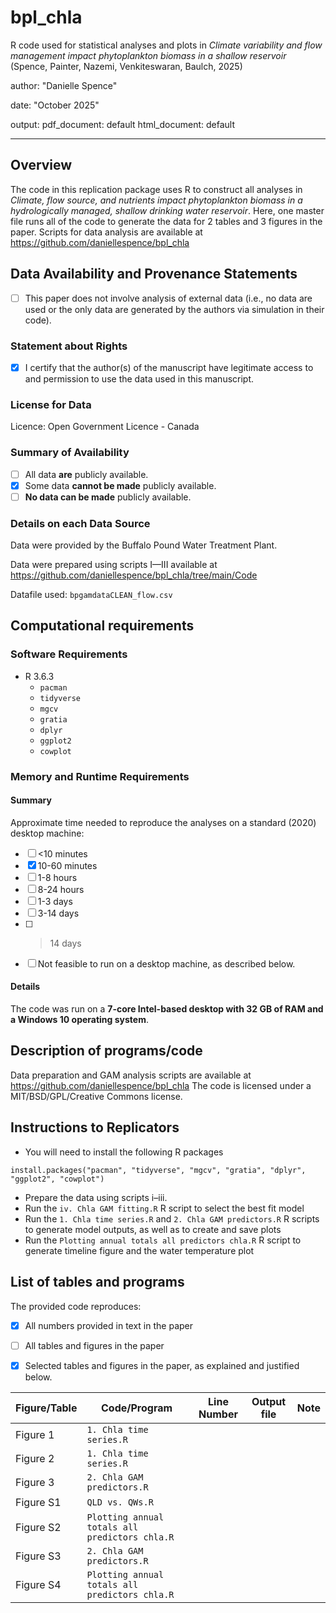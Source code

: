 # bpl_chla
R code used for statistical analyses and plots in *Climate variability and flow management impact phytoplankton biomass in a shallow reservoir* (Spence, Painter, Nazemi, Venkiteswaran, Baulch, 2025)

author: "Danielle Spence"

date: "October 2025"

output:
  pdf_document: default
  html_document: default
  
---

Overview
--------

The code in this replication package uses R to construct all analyses in *Climate, flow source, and nutrients impact phytoplankton biomass in a hydrologically managed, shallow drinking water reservoir*. Here, one master file runs all of the code to generate the data for 2 tables and 3 figures in the paper. Scripts for data analysis are available at https://github.com/daniellespence/bpl_chla

Data Availability and Provenance Statements
----------------------------

- [ ] This paper does not involve analysis of external data (i.e., no data are used or the only data are generated by the authors via simulation in their code).

### Statement about Rights

- [x] I certify that the author(s) of the manuscript have legitimate access to and permission to use the data used in this manuscript. 


### License for Data

Licence: Open Government Licence - Canada

### Summary of Availability

- [ ] All data **are** publicly available.
- [x] Some data **cannot be made** publicly available.
- [ ] **No data can be made** publicly available.

### Details on each Data Source

Data were provided by the Buffalo Pound Water Treatment Plant.

Data were prepared using scripts I—III available at https://github.com/daniellespence/bpl_chla/tree/main/Code

Datafile used:  `bpgamdataCLEAN_flow.csv`

Computational requirements
---------------------------

### Software Requirements

- R 3.6.3
  - `pacman`
  - `tidyverse`
  - `mgcv`
  - `gratia`
  - `dplyr`
  - `ggplot2`
  - `cowplot`


### Memory and Runtime Requirements

#### Summary

Approximate time needed to reproduce the analyses on a standard (2020) desktop machine:

- [ ] <10 minutes
- [x] 10-60 minutes
- [ ] 1-8 hours
- [ ] 8-24 hours
- [ ] 1-3 days
- [ ] 3-14 days
- [ ] > 14 days
- [ ] Not feasible to run on a desktop machine, as described below.

#### Details

The code was run on a **7-core Intel-based desktop with 32 GB of RAM and a Windows 10 operating system**. 

Description of programs/code
----------------------------

Data preparation and GAM analysis scripts are available at https://github.com/daniellespence/bpl_chla
The code is licensed under a MIT/BSD/GPL/Creative Commons license.

Instructions to Replicators
---------------------------

- You will need to install the following R packages

`install.packages("pacman", "tidyverse", "mgcv", "gratia", "dplyr", "ggplot2", "cowplot")`

- Prepare the data using scripts i–iii.
- Run the `iv. Chla GAM fitting.R` R script to select the best fit model
- Run the `1. Chla time series.R` and `2. Chla GAM predictors.R` R scripts to generate model outputs, as well as to create and save plots
- Run the `Plotting annual totals all predictors chla.R` R script to generate timeline figure and the water temperature plot

List of tables and programs
---------------------------

The provided code reproduces:

- [x] All numbers provided in text in the paper
- [ ] All tables and figures in the paper
- [x] Selected tables and figures in the paper, as explained and justified below.


| Figure/Table  | Code/Program             | Line Number | Output file                      | Note   |
|-----------|-------------------------|-------------|----------------------------------|-------|
| Figure 1 | `1. Chla time series.R` |      |   ||
| Figure 2 |  `1. Chla time series.R`|      |   ||
| Figure 3 | `2. Chla GAM predictors.R` |      |   ||
| Figure S1 |  `QLD vs. QWs.R` |     |   ||
| Figure S2 | `Plotting annual totals all predictors chla.R` |      |   ||
| Figure S3 | `2. Chla GAM predictors.R`|       |   ||
| Figure S4 | `Plotting annual totals all predictors chla.R`|      |   ||
